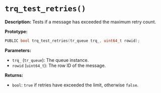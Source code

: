 # `trq_test_retries()`

**Description:**
Tests if a message has exceeded the maximum retry count.

**Prototype:**
```c
PUBLIC bool trq_test_retries(tr_queue trq_, uint64_t rowid);
```

**Parameters:**
- `trq_` (`tr_queue`): The queue instance.
- `rowid` (`uint64_t`): The row ID of the message.

**Returns:**
- `bool`: `true` if retries have exceeded the limit, otherwise `false`.
